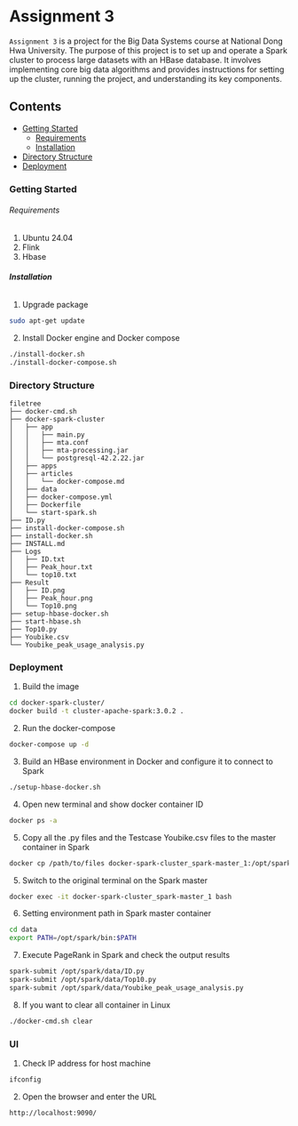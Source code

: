 # Assignment 3

`Assignment 3`  is a project for the Big Data Systems course at National Dong Hwa University. The purpose of this project is to set up and operate a Spark cluster to process large datasets with an HBase database. It involves implementing core big data algorithms and provides instructions for setting up the cluster, running the project, and understanding its key components.

## Contents

- [Getting Started](#Getting-Started)
  - [Requirements](#Requirements)
  - [Installation](#Installation)
- [Directory Structure](#Directory-Structure)
- [Deployment](#Deployment)

### Getting Started

###### Requirements

1. Ubuntu 24.04
2. Flink
3. Hbase

###### **Installation**

1. Upgrade package

```sh
sudo apt-get update
```

2. Install Docker engine and Docker compose

```sh
./install-docker.sh
./install-docker-compose.sh
```

### Directory Structure

```
filetree 
├── docker-cmd.sh
├── docker-spark-cluster
│   ├── app
│   │   ├── main.py
│   │   ├── mta.conf
│   │   ├── mta-processing.jar
│   │   └── postgresql-42.2.22.jar
│   ├── apps
│   ├── articles
│   │   └── docker-compose.md
│   ├── data
│   ├── docker-compose.yml
│   ├── Dockerfile
│   └── start-spark.sh
├── ID.py
├── install-docker-compose.sh
├── install-docker.sh
├── INSTALL.md
├── Logs
│   ├── ID.txt
│   ├── Peak_hour.txt
│   └── top10.txt
├── Result
│   ├── ID.png
│   ├── Peak_hour.png
│   └── Top10.png
├── setup-hbase-docker.sh
├── start-hbase.sh
├── Top10.py
├── Youbike.csv
└── Youbike_peak_usage_analysis.py
```

### Deployment

1. Build the image

```sh
cd docker-spark-cluster/
docker build -t cluster-apache-spark:3.0.2 .
```

2. Run the docker-compose

```sh
docker-compose up -d
```

3. Build an HBase environment in Docker and configure it to connect to Spark

```sh
./setup-hbase-docker.sh
```

4. Open new terminal and show docker container ID

```sh
docker ps -a
```

5. Copy all the .py files and the Testcase Youbike.csv files to the master container in Spark

```sh
docker cp /path/to/files docker-spark-cluster_spark-master_1:/opt/spark/data/
```

5. Switch to the original terminal on the Spark master

```sh
docker exec -it docker-spark-cluster_spark-master_1 bash
```

6. Setting environment path in Spark master container

```sh
cd data
export PATH=/opt/spark/bin:$PATH
```

7. Execute PageRank in Spark and check the output results

```sh
spark-submit /opt/spark/data/ID.py
spark-submit /opt/spark/data/Top10.py
spark-submit /opt/spark/data/Youbike_peak_usage_analysis.py
```

8. If you want to clear all container in Linux

```sh
./docker-cmd.sh clear
```

### UI

1. Check IP address for host machine

```sh
ifconfig
```

2. Open the browser and enter the URL

```sh
http://localhost:9090/
```